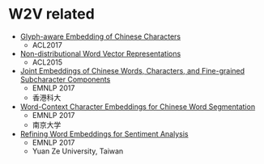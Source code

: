 # W2V related
* [Glyph-aware Embedding of Chinese Characters](http://aclweb.org/anthology/D17-1027)
  - ACL2017
* [Non-distributional Word Vector Representations](http://www.manaalfaruqui.com/papers/acl15-nondist.pdf)
  - ACL2015
* [Joint Embeddings of Chinese Words, Characters, and Fine-grained Subcharacter Components](http://aclweb.org/anthology/D17-1027)
  - EMNLP 2017
  - 香港科大
* [Word-Context Character Embeddings for Chinese Word Segmentation](http://aclweb.org/anthology/D17-1080)
  - EMNLP 2017
  - 南京大学
* [Refining Word Embeddings for Sentiment Analysis](http://aclweb.org/anthology/D17-1057)
  - EMNLP 2017
  - Yuan Ze University, Taiwan
